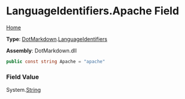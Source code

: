 # LanguageIdentifiers\.Apache Field

[Home](../../../README.md)

**Type**: [DotMarkdown](../../README.md)\.[LanguageIdentifiers](../README.md)

**Assembly**: DotMarkdown\.dll

```csharp
public const string Apache = "apache"
```

### Field Value

System\.[String](https://docs.microsoft.com/en-us/dotnet/api/system.string)